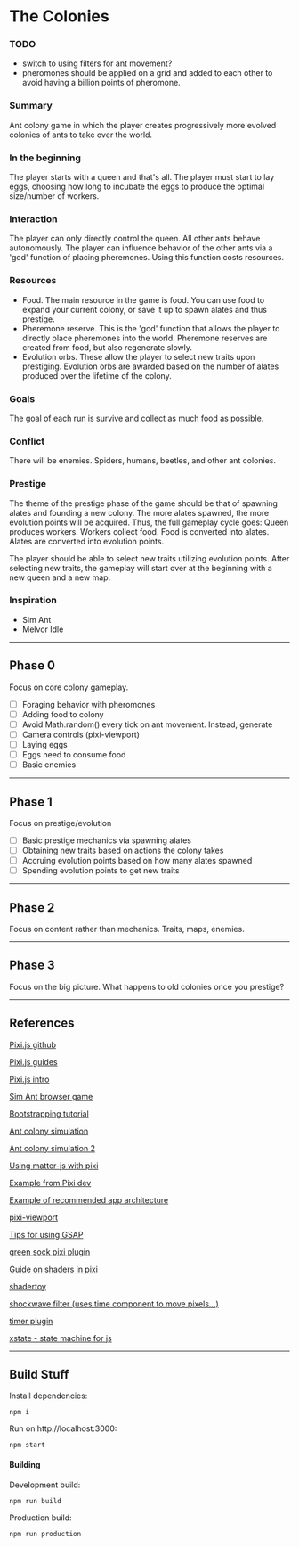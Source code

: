 # The Colonies

### TODO

- switch to using filters for ant movement?
- pheromones should be applied on a grid and added to each other to avoid having a billion points of pheromone.

### Summary

Ant colony game in which the player creates progressively more evolved colonies of ants to take over the world.

### In the beginning

The player starts with a queen and that's all. The player must start to lay eggs, choosing how long to incubate the eggs to produce the optimal size/number of workers.

### Interaction

The player can only directly control the queen. All other ants behave autonomously. The player can influence behavior of the other ants via a 'god' function of placing pheremones. Using this function costs resources.

### Resources

- Food. The main resource in the game is food. You can use food to expand your current colony, or save it up to spawn alates and thus prestige.
- Pheremone reserve. This is the 'god' function that allows the player to directly place pheremones into the world. Pheremone reserves are created from food, but also regenerate slowly.
- Evolution orbs. These allow the player to select new traits upon prestiging. Evolution orbs are awarded based on the number of alates produced over the lifetime of the colony.

### Goals

The goal of each run is survive and collect as much food as possible.

### Conflict

There will be enemies. Spiders, humans, beetles, and other ant colonies.

### Prestige

The theme of the prestige phase of the game should be that of spawning alates and founding a new colony. The more alates spawned, the more evolution points will be acquired. Thus, the full gameplay cycle goes: Queen produces workers. Workers collect food. Food is converted into alates. Alates are converted into evolution points.

The player should be able to select new traits utilizing evolution points. After selecting new traits, the gameplay will start over at the beginning with a new queen and a new map.

### Inspiration

- Sim Ant
- Melvor Idle

---
## Phase 0


Focus on core colony gameplay.

- [ ] Foraging behavior with pheromones
- [ ] Adding food to colony
- [ ] Avoid Math.random() every tick on ant movement. Instead, generate 
- [ ] Camera controls (pixi-viewport)
- [ ] Laying eggs
- [ ] Eggs need to consume food
- [ ] Basic enemies

---
## Phase 1


Focus on prestige/evolution

- [ ] Basic prestige mechanics via spawning alates
- [ ] Obtaining new traits based on actions the colony takes
- [ ] Accruing evolution points based on how many alates spawned
- [ ] Spending evolution points to get new traits

---
## Phase 2

Focus on content rather than mechanics. Traits, maps, enemies.

---
## Phase 3

Focus on the big picture. What happens to old colonies once you prestige? 

---
## References


[Pixi.js github](https://github.com/pixijs/pixijs)

[Pixi.js guides](https://pixijs.io/guides/)

[Pixi.js intro](https://github.com/kittykatattack/learningPixi#introduction)

[Sim Ant browser game](https://archive.org/details/msdos_SimAnt_-_The_Electronic_Ant_Colony_1991)

[Bootstrapping tutorial](https://medium.com/anvoevodin/how-to-set-up-pixijs-v5-project-with-npm-and-webpack-41c18942c88d)

[Ant colony simulation](https://www.youtube.com/watch?v=X-iSQQgOd1A)

[Ant colony simulation 2](https://www.youtube.com/watch?v=81GQNPJip2Y&t=0s)

[Using matter-js with pixi](https://github.com/Coder2012/pixi/tree/master/spaceshooter/src/js)

[Example from Pixi dev](https://codesandbox.io/s/smoosh-river-fie1l?file=/src/levels/circles.js)

[Example of recommended app architecture](https://codesandbox.io/s/app-architecture-3-j0di5?file=/src/entity.js)

[pixi-viewport](https://github.com/davidfig/pixi-viewport)

[Tips for using GSAP](https://css-tricks.com/tips-for-writing-animation-code-efficiently/)

[green sock pixi plugin](https://greensock.com/js-pixiplugin/)

[Guide on shaders in pixi](https://www.youtube.com/watch?v=wIC-CqsUplw)

[shadertoy](https://www.shadertoy.com/view/WtjGRc)

[shockwave filter (uses time component to move pixels...)](https://github.com/pixijs/filters/blob/main/filters/shockwave/src/shockwave.frag)

[timer plugin](https://github.com/soimy/eventemitter3-timer)

[xstate - state machine for js](https://github.com/statelyai/xstate)


---
## Build Stuff


Install dependencies:
```
npm i
```

Run on http://localhost:3000:
```
npm start
```

#### Building

Development build:
```
npm run build
```

Production build:
```
npm run production
```